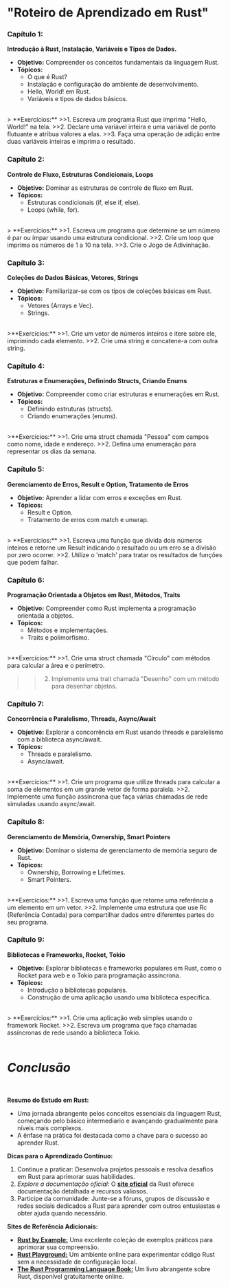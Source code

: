# "Roteiro de Aprendizado em Rust"


### **Capítulo 1:**

**Introdução à Rust, Instalação, Variáveis e Tipos de Dados.**
- **Objetivo:** Compreender os conceitos fundamentais da linguagem Rust.
- **Tópicos:** 
  - O que é Rust?
  - Instalação e configuração do ambiente de desenvolvimento.
  - Hello, World! em Rust.
  - Variáveis e tipos de dados básicos.  
<br>
> **Exercícios:**
>>1. Escreva um programa Rust que imprima "Hello, World!" na tela.
>>2. Declare uma variável inteira e uma variável de ponto flutuante e atribua valores a elas.
>>3. Faça uma operação de adição entre duas variáveis inteiras e imprima o resultado.

### **Capítulo 2:**

**Controle de Fluxo, Estruturas Condicionais, Loops**
- **Objetivo:** Dominar as estruturas de controle de fluxo em Rust.
- **Tópicos:**
  - Estruturas condicionais (if, else if, else).
  - Loops (while, for).  
<br>
> **Exercícios:**
>>1. Escreva um programa que determine se um número é par ou ímpar usando uma estrutura condicional.
>>2. Crie um loop que imprima os números de 1 a 10 na tela.
>>3. Crie o Jogo de Adivinhação.

### **Capítulo 3:**

**Coleções de Dados Básicas, Vetores, Strings**

- **Objetivo:** Familiarizar-se com os tipos de coleções básicas em Rust.
- **Tópicos:** 
  - Vetores (Arrays e Vec). 
  - Strings.  
<br>
>**Exercícios:**
>>1. Crie um vetor de números inteiros e itere sobre ele, imprimindo cada elemento.
>>2. Crie uma string e concatene-a com outra string.

### **Capítulo 4:**

**Estruturas e Enumerações, Definindo Structs, Criando Enums**

- **Objetivo:** Compreender como criar estruturas e enumerações em Rust.
- **Tópicos:**
  - Definindo estruturas (structs).
  - Criando enumerações (enums).  
<br>
>**Exercícios:**
>>1. Crie uma struct chamada "Pessoa" com campos como nome, idade e endereço.
>>2. Defina uma enumeração para representar os dias da semana.

### **Capítulo 5:**

**Gerenciamento de Erros, Result e Option, Tratamento de Erros**

- **Objetivo:** Aprender a lidar com erros e exceções em Rust.
- **Tópicos:**
  - Result e Option.
  - Tratamento de erros com match e unwrap.  
<br>
> **Exercícios:**
>>1. Escreva uma função que divida dois números inteiros e retorne um Result indicando o resultado ou um erro se a divisão por zero ocorrer.
>>2. Utilize o 'match' para tratar os resultados de funções que podem falhar.

### **Capítulo 6:**

**Programação Orientada a Objetos em Rust, Métodos, Traits**

- **Objetivo:** Compreender como Rust implementa a programação orientada a objetos.
- **Tópicos:**
  - Métodos e implementações.
  - Traits e polimorfismo.  
<br>  
>**Exercícios:**
>>1. Crie uma struct chamada "Círculo" com métodos para calcular a área e o perímetro.

>>2. Implemente uma trait chamada "Desenho" com um método para desenhar objetos. 

### **Capítulo 7:**

**Concorrência e Paralelismo, Threads, Async/Await**

- **Objetivo:** Explorar a concorrência em Rust usando threads e paralelismo com a biblioteca async/await.
- **Tópicos:**
  - Threads e paralelismo.
  - Async/await.  
<br> 
>**Exercícios:**
>>1. Crie um programa que utilize threads para calcular a soma de elementos em um grande vetor de forma paralela.
>>2. Implemente uma função assíncrona que faça várias chamadas de rede simuladas usando async/await.

### **Capítulo 8:**

**Gerenciamento de Memória, Ownership, Smart Pointers**

- **Objetivo:** Dominar o sistema de gerenciamento de memória seguro de Rust.
- **Tópicos:**
  - Ownership, Borrowing e Lifetimes.
  - Smart Pointers.  
<br> 
>**Exercícios:**
>>1. Escreva uma função que retorne uma referência a um elemento em um vetor.
>>2. Implemente uma estrutura que use Rc (Referência Contada) para compartilhar dados entre diferentes partes do seu programa.

### **Capítulo 9:**

**Bibliotecas e Frameworks, Rocket, Tokio**

- **Objetivo:** Explorar bibliotecas e frameworks populares em Rust, como o Rocket para web e o Tokio para programação assíncrona.
- **Tópicos:**
  - Introdução a bibliotecas populares.
  - Construção de uma aplicação usando uma biblioteca específica.  
<br>  
> **Exercícios:**
>>1. Crie uma aplicação web simples usando o framework Rocket.
>>2. Escreva um programa que faça chamadas assíncronas de rede usando a biblioteca Tokio.

<br>
<br> 

# *Conclusão*  
<br>

**Resumo do Estudo em Rust:**

- Uma jornada abrangente pelos conceitos essenciais da linguagem Rust, começando pelo básico intermediario e avançando gradualmente para níveis mais complexos.
- A ênfase na prática foi destacada como a chave para o sucesso ao aprender Rust.

**Dicas para o Aprendizado Contínuo:**

1. Continue a praticar: Desenvolva projetos pessoais e resolva desafios em Rust para aprimorar suas habilidades.
2. *Explore a documentação oficial:* O [**site oficial**](https://www.rust-lang.org/) da Rust oferece documentação detalhada e recursos valiosos.
3. Participe da comunidade: Junte-se a fóruns, grupos de discussão e redes sociais dedicados a Rust para aprender com outros entusiastas e obter ajuda quando necessário.

**Sites de Referência Adicionais:**

- [**Rust by Example:**](https://doc.rust-lang.org/rust-by-example/) Uma excelente coleção de exemplos práticos para aprimorar sua compreensão.
- [**Rust Playground:**](https://play.rust-lang.org/) Um ambiente online para experimentar código Rust sem a necessidade de configuração local.
- [**The Rust Programming Language Book:**](https://doc.rust-lang.org/book/) Um livro abrangente sobre Rust, disponível gratuitamente online.